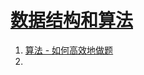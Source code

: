 # [数据结构和算法](https://github.com/Gaotianhe/Learninglist/labels/Datastructure-and-Algorithm)

1. [算法 - 如何高效地做题](https://github.com/Gaotianhe/Learninglist/issues/18)
2. 
